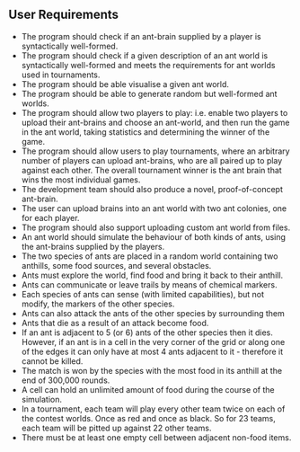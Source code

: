 ## User Requirements

- The program should check if an ant-brain supplied by a player is syntactically well-formed.
- The program should check if a given description of an ant world is syntactically well-formed and meets the requirements for ant worlds used in tournaments.
- The program should be able visualise a given ant world.
- The program should be able to generate random but well-formed ant worlds.
- The program should allow two players to play: i.e. enable two players to upload their ant-brains and choose an ant-world, and then run the game in the ant world, taking statistics and determining the winner of the game.
- The program should allow users to play tournaments, where an arbitrary number of players can upload ant-brains, who are all paired up to play against each other. The overall tournament winner is the ant brain that wins the most individual games.
- The development team should also produce a novel, proof-of-concept ant-brain.
- The user can upload brains into an ant world with two ant colonies, one for each player.
- The program should also support uploading custom ant world from files.
- An ant world should simulate the behaviour of both kinds of ants, using the ant-brains supplied by the players.
- The two species of ants are placed in a random world containing two anthills, some food sources, and several obstacles. 
- Ants must explore the world, find food and bring it back to their anthill. 
- Ants can communicate or leave trails by means of chemical markers.
- Each species of ants can sense (with limited capabilities), but not modify, the markers of the other species.
- Ants can also attack the ants of the other species by surrounding them
- Ants that die as a result of an attack become food.
- If an ant is adjacent to 5 (or 6) ants of the other species then it dies. However, if an ant is in a cell in the very corner of the grid or along one of the edges it can only have at most 4 ants adjacent to it - therefore it cannot be killed.
- The match is won by the species with the most food in its anthill at the end of 300,000 rounds.
- A cell can hold an unlimited amount of food during the course of the simulation.
- In a tournament, each team will play every other team twice on each of the contest worlds. Once as red and once as black. So for 23 teams, each team will be pitted up against 22 other teams.
- There must be at least one empty cell between adjacent non-food items.

